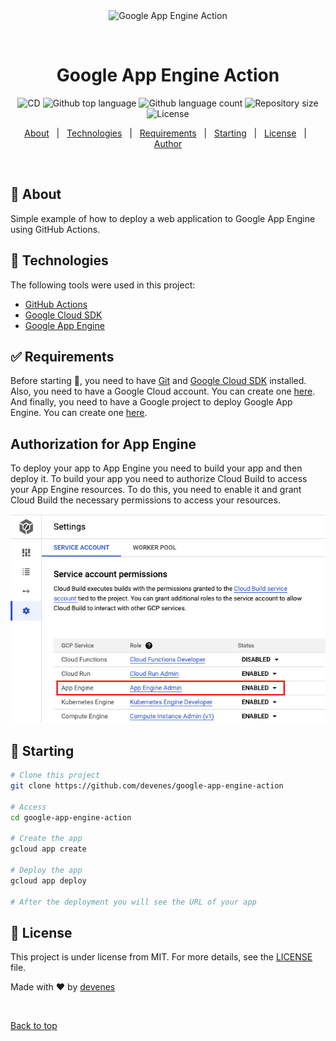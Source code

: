 <div align="center" id="top"> 
  <img src="./.github/app.gif" alt="Google App Engine Action" />

&#xa0;

</div>

<h1 align="center">Google App Engine Action</h1>

<p align="center">
  <img alt="CD" src="https://github.com/devenes/google-app-engine-action/actions/workflows/main.yaml/badge.svg">
  <img alt="Github top language" src="https://img.shields.io/github/languages/top/devenes/google-app-engine-action?color=56BEB8">
  <img alt="Github language count" src="https://img.shields.io/github/languages/count/devenes/google-app-engine-action?color=56BEB8">
  <img alt="Repository size" src="https://img.shields.io/github/repo-size/devenes/google-app-engine-action?color=56BEB8">
  <img alt="License" src="https://img.shields.io/github/license/devenes/google-app-engine-action?color=56BEB8">
</p>

<p align="center">
  <a href="#dart-about">About</a> &#xa0; | &#xa0; 
  <a href="#rocket-technologies">Technologies</a> &#xa0; | &#xa0;
  <a href="#white_check_mark-requirements">Requirements</a> &#xa0; | &#xa0;
  <a href="#checkered_flag-starting">Starting</a> &#xa0; | &#xa0;
  <a href="#memo-license">License</a> &#xa0; | &#xa0;
  <a href="https://github.com/devenes" target="_blank">Author</a>
</p>

<br>

## :dart: About

Simple example of how to deploy a web application to Google App Engine using GitHub Actions.

## :rocket: Technologies

The following tools were used in this project:

- [GitHub Actions](github.com)
- [Google Cloud SDK](https://cloud.google.com/sdk)
- [Google App Engine](https://cloud.google.com/appengine)

## :white_check_mark: Requirements

Before starting :checkered_flag:, you need to have [Git](https://git-scm.com) and [Google Cloud SDK](https://cloud.google.com/sdk) installed. Also, you need to have a Google Cloud account. You can create one [here](https://cloud.google.com/). And finally, you need to have a Google project to deploy Google App Engine. You can create one [here](https://console.cloud.google.com/appengine).

## Authorization for App Engine

To deploy your app to App Engine you need to build your app and then deploy it. To build your app you need to authorize Cloud Build to access your App Engine resources. To do this, you need to enable it and grant Cloud Build the necessary permissions to access your resources.

![Authorization for Google Cloud SDK](build.png)

## :checkered_flag: Starting

```bash
# Clone this project
git clone https://github.com/devenes/google-app-engine-action

# Access
cd google-app-engine-action

# Create the app
gcloud app create

# Deploy the app
gcloud app deploy

# After the deployment you will see the URL of your app
```

## :memo: License

This project is under license from MIT. For more details, see the [LICENSE](LICENSE) file.

Made with :heart: by <a href="https://github.com/devenes" target="_blank">devenes</a>

&#xa0;

<a href="#top">Back to top</a>
